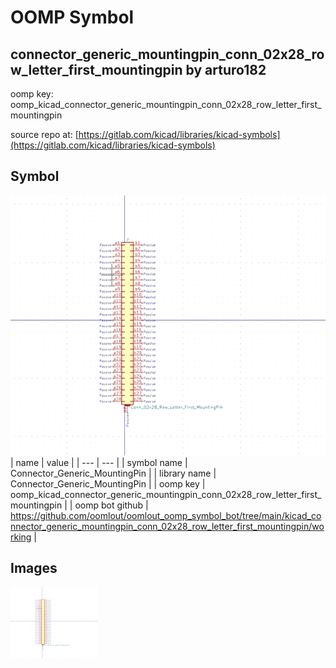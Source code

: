 # OOMP Symbol  
## connector_generic_mountingpin_conn_02x28_row_letter_first_mountingpin  by arturo182  
  
oomp key: oomp_kicad_connector_generic_mountingpin_conn_02x28_row_letter_first_mountingpin  
  
source repo at: [https://gitlab.com/kicad/libraries/kicad-symbols](https://gitlab.com/kicad/libraries/kicad-symbols)  
## Symbol  
  
[![working.png](working_600.png)](working.png)  
| name | value | 
| --- | --- | 
| symbol name | Connector_Generic_MountingPin | 
| library name | Connector_Generic_MountingPin | 
| oomp key | oomp_kicad_connector_generic_mountingpin_conn_02x28_row_letter_first_mountingpin | 
| oomp bot github | https://github.com/oomlout/oomlout_oomp_symbol_bot/tree/main/kicad_connector_generic_mountingpin_conn_02x28_row_letter_first_mountingpin/working | 
## Images  
  
[![working.png](working_140.png)](working.png)  
